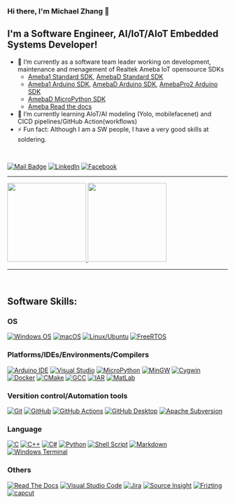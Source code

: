 ### Hi there, I'm Michael Zhang 👋

## I'm a Software Engineer, AI/IoT/AIoT Embedded Systems Developer!
- 🔭 I’m currently as a software team leader working on development, maintenance and menagement of Realtek Ameba IoT opensource SDKs
  - [Ameba1 Standard SDK](https://github.com/ambiot/amb1_sdk), [AmebaD Standard SDK](https://github.com/ambiot/ambd_sdk)
  - [Ameba1 Arduino SDK](https://github.com/ambiot/amb1_arduino), [AmebaD Arduino SDK](https://github.com/ambiot/ambd_arduino), [AmebaPro2 Arduino SDK](https://github.com/ambiot/ambpro2_arduino)
  - [AmebaD MicroPython SDK](https://github.com/ambiot/ambd_micropython)
  - [Ameba Read the docs](https://github.com/ambiot/documents)
- 🌱 I’m currently learning AIoT/AI modeling (Yolo, mobilefacenet) and CICD pipelines/GitHub Action(workflows)
- ⚡ Fun fact: Although I am a SW people, I have a very good skills at soldering. 

<br />

[![Mail Badge](https://img.shields.io/badge/-empero1991@gmail.com-c14438?style=flat&logo=Gmail&logoColor=white&link=mailto:empero1991@gmail.com)](mailto:empero1991@gmail.com)
[![LinkedIn](https://img.shields.io/badge/LinkedIn-Michael%20Zhang-blue?style=flat-square&logo=linkedin)](https://www.linkedin.com/in/michael-zhen-wu-zhang-839671b1/ "LinkedIn")
[![Facebook](https://img.shields.io/badge/Facebook-Michael%20Zhang-blue?style=flat-square&logo=Facebook)](https://www.facebook.com/zhenwu.zhang "Facebook")

---

<a href="https://github.com/M-ichae-l">
  <img height="180em" src="https://github-readme-stats.vercel.app/api?username=M-ichae-l&theme=vue-dark&show_icons=true" />
  <img height="180em" src="https://github-readme-stats.vercel.app/api/top-langs/?username=M-ichae-l&theme=vue-dark&layout=compact" />
</a>

---

<br />

## Software Skills:
### OS
[![Windows OS](https://img.shields.io/badge/Windows-0078D6?style=for-the-badge&logo=windows&logoColor=white)](https://www.microsoft.com/en-us/windows)
[![macOS](https://img.shields.io/badge/mac%20os-000000?style=for-the-badge&logo=macos&logoColor=F0F0F0)](https://www.apple.com/macos/sonoma/)
[![Linux/Ubuntu](https://img.shields.io/badge/Ubuntu-E95420?style=for-the-badge&logo=ubuntu&logoColor=white)](https://ubuntu.com/)
[![FreeRTOS](https://img.shields.io/badge/Freertos-234DC730?style=for-the-badge&logo=freertos&logoColor=white)](https://www.freertos.org/index.html)

### Platforms/IDEs/Environments/Compilers
[![Arduino IDE](https://img.shields.io/badge/-Arduino-00979D?style=for-the-badge&logo=Arduino&logoColor=white)](https://www.arduino.cc/)
[![Visual Studio](https://img.shields.io/badge/Visual%20Studio-5C2D91.svg?style=for-the-badge&logo=visual-studio&logoColor=white)](https://visualstudio.microsoft.com/)
[![MicroPython](https://img.shields.io/badge/MicroPython-%23E5A00D.svg?style=for-the-badge&logo=MicroPython&logoColor=white)](https://micropython.org/)
[![MinGW](https://img.shields.io/badge/MinGW-34495E?style=for-the-badge&logo=MinGW&logoColor=5D9425)](https://www.mingw-w64.org/)
[![Cygwin](https://img.shields.io/badge/-Cygwin-2EC866?style=for-the-badge&logo=Cygwin&logoColor=white)](https://www.cygwin.com/)
[![Docker](https://img.shields.io/badge/docker-%230db7ed.svg?style=for-the-badge&logo=docker&logoColor=white)](https://www.docker.com/)
[![CMake](https://img.shields.io/badge/CMake-%23008FBA.svg?style=for-the-badge&logo=cmake&logoColor=white)](https://cmake.org/)
[![GCC](https://img.shields.io/badge/GCC-FFB387?style=for-the-badge&logo=GCC&logoColor=black)](https://gcc.gnu.org/)
[![IAR](https://img.shields.io/badge/IAR-%23D90007.svg?style=for-the-badge&logo=IAR&logoColor=white)](https://www.iar.com/ewarm)
[![MatLab](https://img.shields.io/badge/MatLab-22ADF6?style=for-the-badge&logo=MatLab&logoColor=white)](https://www.mathworks.com/products/matlab.html)

### Versition control/Automation tools
[![Git](https://img.shields.io/badge/git-%23F05033.svg?style=for-the-badge&logo=git&logoColor=white)](https://git-scm.com/)
[![GitHub](https://img.shields.io/badge/github-%23121011.svg?style=for-the-badge&logo=github&logoColor=white)](https://github.com/)
[![GitHub Actions](https://img.shields.io/badge/github%20actions-%232671E5.svg?style=for-the-badge&logo=githubactions&logoColor=white)](https://github.com/features/actions)
[![GitHub Desktop](https://img.shields.io/badge/GitHub%20Desktop-7D00FF?style=for-the-badge&logo=GitHub-Desktop&logoColor=white)](https://desktop.github.com/)
[![Apache Subversion](https://img.shields.io/badge/subversion-%23809CC9.svg?style=for-the-badge&logo=subversion&logoColor=white)](https://tortoisesvn.net/)

### Language
[![C](https://img.shields.io/badge/c-%2300599C.svg?style=for-the-badge&logo=c&logoColor=white)](https://www.open-std.org/jtc1/sc22/wg14/)
[![C++](https://img.shields.io/badge/c++-%2300599C.svg?style=for-the-badge&logo=c%2B%2B&logoColor=white)](https://isocpp.org/)
[![C#](https://img.shields.io/badge/c%23-%23239120.svg?style=for-the-badge&logo=c-sharp&logoColor=white)](https://learn.microsoft.com/en-us/dotnet/csharp/)
[![Python](https://img.shields.io/badge/python-3670A0?style=for-the-badge&logo=python&logoColor=ffdd54)](https://www.python.org/)
[![Shell Script](https://img.shields.io/badge/shell_script-%23121011.svg?style=for-the-badge&logo=gnu-bash&logoColor=white)](http://www.faqs.org/docs/air/tsshell.html)
[![Markdown](https://img.shields.io/badge/markdown-%23000000.svg?style=for-the-badge&logo=markdown&logoColor=white)](https://www.markdownguide.org/)
[![Windows Terminal](https://img.shields.io/badge/Windows%20Terminal-%234D4D4D.svg?style=for-the-badge&logo=windows-terminal&logoColor=white)](https://github.com/microsoft/terminal/releases)

### Others
[![Read The Docs](https://img.shields.io/badge/ReadTheDocs-999999.svg?style=for-the-badge&logo=ReadTheDocs&logoColor=white)](https://about.readthedocs.com/)
[![Visual Studio Code](https://img.shields.io/badge/Visual%20Studio%20Code-0078d7.svg?style=for-the-badge&logo=visual-studio-code&logoColor=white)](https://code.visualstudio.com/)
[![Jira](https://img.shields.io/badge/jira-%230A0FFF.svg?style=for-the-badge&logo=jira&logoColor=white)](https://www.atlassian.com/software/jira)
[![Source Insight](https://img.shields.io/badge/Source%20Insight-003A9B?style=for-the-badge&logo=Source-Insight&logoColor=white)](https://www.sourceinsight.com/)
[![Frizting](https://img.shields.io/badge/Frizting-%23D00000.svg?style=for-the-badge&logo=Frizting&logoColor=white)](https://fritzing.org/)
[![capcut](https://img.shields.io/badge/capcut-white.svg?style=for-the-badge&logo=capcut&logoColor=black)](https://www.capcut.com/)

